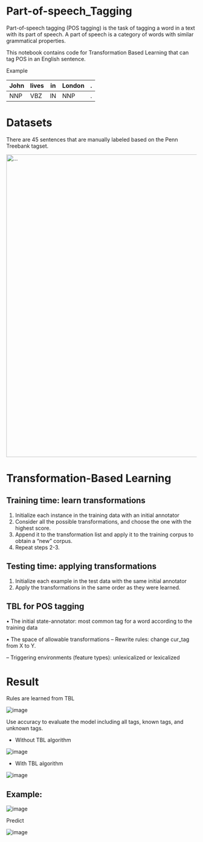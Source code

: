 # Part-of-speech_Tagging
Part-of-speech tagging (POS tagging) is the task of tagging a word in a text with its part of speech. A part of speech is a category of words with similar grammatical properties. 

This notebook contains code for Transformation Based Learning that can tag POS in an English sentence.

Example

| John | lives | in | London | . |
|------|-------|------|-------|-------|
| NNP | VBZ | IN | NNP | . | 

# Datasets
There are 45 sentences that are manually labeled based on the Penn Treebank tagset. 

<img src="https://github.com/homyhanh/Part-of-speech_Tagging/assets/79818022/82110bba-204a-4f85-8e23-07732dc5fe4e" alt="..." width="800" />

# Transformation-Based Learning
## Training time: learn transformations
1. Initialize each instance in the training data with an initial annotator
2. Consider all the possible transformations, and choose the one with the highest score. 
3. Append it to the transformation list and apply it to the training corpus to obtain a “new” corpus.
4. Repeat steps 2-3.
## Testing time: applying transformations
1. Initialize each example in the test data with the same initial annotator
2. Apply the transformations in the same order as they were learned.
## TBL for POS tagging 
• The initial state-annotator: most common tag for a word according to the training data

• The space of allowable transformations
– Rewrite rules: change cur_tag from X to Y.

– Triggering environments (feature types): unlexicalized or lexicalized

# Result

Rules are learned from TBL

![image](https://github.com/homyhanh/Part-of-speech_Tagging/assets/79818022/df40ab51-c20a-4e26-8d8a-85808fcae8be)

Use accuracy to evaluate the model including all tags, known tags, and unknown tags.

- Without TBL algorithm

![image](https://github.com/homyhanh/Part-of-speech_Tagging/assets/79818022/d9bea4df-c51b-4d22-bdec-372e7a209ef6)

- With TBL algorithm

![image](https://github.com/homyhanh/Part-of-speech_Tagging/assets/79818022/9cbba3f9-371c-42c1-83ff-f9588bde3e36)

## Example:

![image](https://github.com/homyhanh/Part-of-speech_Tagging/assets/79818022/e65a91bc-7212-48a5-824d-c1df44298446)

Predict

![image](https://github.com/homyhanh/Part-of-speech_Tagging/assets/79818022/e7f1fef6-5316-45d7-b8f2-41d925f421c2)
